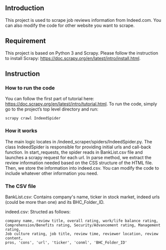 ## Introduction
This project is used to scrape job reviews information from Indeed.com. You can also modify the code for other website you want to scrape.

## Requirement
This project is based on Python 3 and Scrapy. Please follow the instruction to install Scrapy: https://doc.scrapy.org/en/latest/intro/install.html.

## Instruction

### How to run the code
You can follow the first part of tutorial here: https://doc.scrapy.org/en/latest/intro/tutorial.html.
To run the code, simply go to the project’s top level directory and run:
```
scrapy crawl IndeedSpider
```

### How it works
The main logic locates in /indeed_scraper/spiders/IndeedSpider.py. The class IndeedSpider is responsible for providing initial urls and call-back function. In start_requests, the spider reads in BankList.csv file and launches a scrapy request for each url.
In parse method, we extract the review information needed based on the CSS structure of the HTML file. Then, we store the information into indeed.csv. You can modify the code to include whatever other information you need.

### The CSV file
BankList.csv:
Contains company's name, ticker in stock market, indeed urls (could be more than one) and its BHC_Folder_ID.

indeed.csv:
Structed as follows:
```
company name, review title, overall rating, work/life balance rating,
Comprehension/Benefits rating, Security/Advancement rating, Management rating,
Job culture rating, job title, review time, reviewer location, review content,
pros, 'cons', 'url', 'ticker', 'conml', 'BHC_Folder_ID'
```
